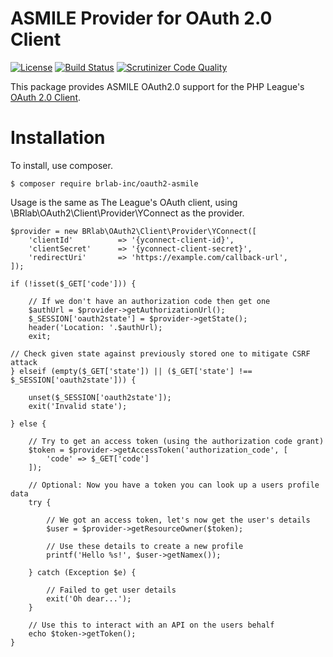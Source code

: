 # ASMILE Provider for OAuth 2.0 Client

[![License](https://img.shields.io/packagist/l/league/oauth2-google.svg)](https://github.com/tavii/oauth2-yconnect/blob/master/LICENSE)
[![Build Status](https://travis-ci.org/tavii/oauth2-yconnect.svg?branch=master)](https://travis-ci.org/tavii/oauth2-yconnect)
[![Scrutinizer Code Quality](https://scrutinizer-ci.com/g/tavii/oauth2-yconnect/badges/quality-score.png?b=master)](https://scrutinizer-ci.com/g/tavii/oauth2-yconnect/?branch=master)

This package provides ASMILE OAuth2.0 support for the PHP League's [ OAuth 2.0 Client](https://github.com/thephpleague/oauth2-client).

# Installation

To install, use composer.

```
$ composer require brlab-inc/oauth2-asmile
```

Usage is the same as The League's OAuth client, using \BRlab\OAuth2\Client\Provider\YConnect as the provider.


```
$provider = new BRlab\OAuth2\Client\Provider\YConnect([
    'clientId'          => '{yconnect-client-id}',
    'clientSecret'      => '{yconnect-client-secret}',
    'redirectUri'       => 'https://example.com/callback-url',
]);

if (!isset($_GET['code'])) {

    // If we don't have an authorization code then get one
    $authUrl = $provider->getAuthorizationUrl();
    $_SESSION['oauth2state'] = $provider->getState();
    header('Location: '.$authUrl);
    exit;

// Check given state against previously stored one to mitigate CSRF attack
} elseif (empty($_GET['state']) || ($_GET['state'] !== $_SESSION['oauth2state'])) {

    unset($_SESSION['oauth2state']);
    exit('Invalid state');

} else {

    // Try to get an access token (using the authorization code grant)
    $token = $provider->getAccessToken('authorization_code', [
        'code' => $_GET['code']
    ]);

    // Optional: Now you have a token you can look up a users profile data
    try {

        // We got an access token, let's now get the user's details
        $user = $provider->getResourceOwner($token);

        // Use these details to create a new profile
        printf('Hello %s!', $user->getNamex());

    } catch (Exception $e) {

        // Failed to get user details
        exit('Oh dear...');
    }

    // Use this to interact with an API on the users behalf
    echo $token->getToken();
}
```


